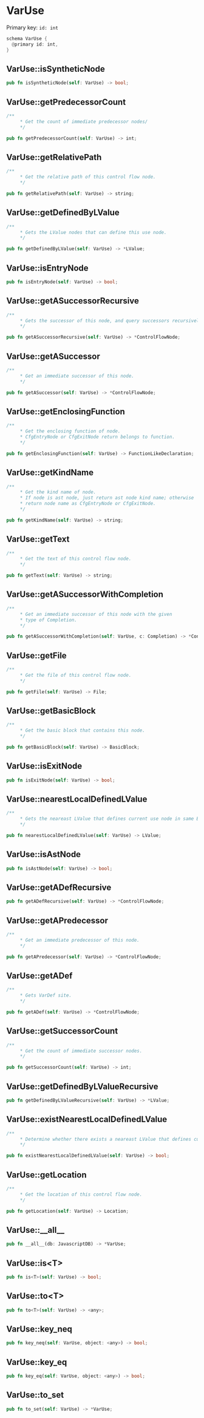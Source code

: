# VarUse

Primary key: `id: int`

```rust
schema VarUse {
  @primary id: int,
}
```
## VarUse::isSyntheticNode

```rust
pub fn isSyntheticNode(self: VarUse) -> bool;
```
## VarUse::getPredecessorCount

```rust
/**
     * Get the count of immediate predecessor nodes/
     */
```
```rust
pub fn getPredecessorCount(self: VarUse) -> int;
```
## VarUse::getRelativePath

```rust
/**
     * Get the relative path of this control flow node.
     */
```
```rust
pub fn getRelativePath(self: VarUse) -> string;
```
## VarUse::getDefinedByLValue

```rust
/**
     * Gets the LValue nodes that can define this use node.
     */
```
```rust
pub fn getDefinedByLValue(self: VarUse) -> *LValue;
```
## VarUse::isEntryNode

```rust
pub fn isEntryNode(self: VarUse) -> bool;
```
## VarUse::getASuccessorRecursive

```rust
/**
     * Gets the successor of this node, and query successors recursively
     */
```
```rust
pub fn getASuccessorRecursive(self: VarUse) -> *ControlFlowNode;
```
## VarUse::getASuccessor

```rust
/**
     * Get an immediate successor of this node.
     */
```
```rust
pub fn getASuccessor(self: VarUse) -> *ControlFlowNode;
```
## VarUse::getEnclosingFunction

```rust
/**
     * Get the enclosing function of node.
     * CfgEntryNode or CfgExitNode return belongs to function.
     */
```
```rust
pub fn getEnclosingFunction(self: VarUse) -> FunctionLikeDeclaration;
```
## VarUse::getKindName

```rust
/**
     * Get the kind name of node.
     * If node is ast node, just return ast node kind name; otherwise
     * return node name as CfgEntryNode or CfgExitNode.
     */
```
```rust
pub fn getKindName(self: VarUse) -> string;
```
## VarUse::getText

```rust
/**
     * Get the text of this control flow node.
     */
```
```rust
pub fn getText(self: VarUse) -> string;
```
## VarUse::getASuccessorWithCompletion

```rust
/**
     * Get an immediate successor of this node with the given
     * type of Completion.
     */
```
```rust
pub fn getASuccessorWithCompletion(self: VarUse, c: Completion) -> *ControlFlowNode;
```
## VarUse::getFile

```rust
/**
     * Get the file of this control flow node.
     */
```
```rust
pub fn getFile(self: VarUse) -> File;
```
## VarUse::getBasicBlock

```rust
/**
     * Get the basic block that contains this node.
     */
```
```rust
pub fn getBasicBlock(self: VarUse) -> BasicBlock;
```
## VarUse::isExitNode

```rust
pub fn isExitNode(self: VarUse) -> bool;
```
## VarUse::nearestLocalDefinedLValue

```rust
/**
     * Gets the neareast LValue that defines current use node in same BB.
     */
```
```rust
pub fn nearestLocalDefinedLValue(self: VarUse) -> LValue;
```
## VarUse::isAstNode

```rust
pub fn isAstNode(self: VarUse) -> bool;
```
## VarUse::getADefRecursive

```rust
pub fn getADefRecursive(self: VarUse) -> *ControlFlowNode;
```
## VarUse::getAPredecessor

```rust
/**
     * Get an immediate predecessor of this node.
     */
```
```rust
pub fn getAPredecessor(self: VarUse) -> *ControlFlowNode;
```
## VarUse::getADef

```rust
/**
     * Gets VarDef site.
     */
```
```rust
pub fn getADef(self: VarUse) -> *ControlFlowNode;
```
## VarUse::getSuccessorCount

```rust
/**
     * Get the count of immediate successor nodes.
     */
```
```rust
pub fn getSuccessorCount(self: VarUse) -> int;
```
## VarUse::getDefinedByLValueRecursive

```rust
pub fn getDefinedByLValueRecursive(self: VarUse) -> *LValue;
```
## VarUse::existNearestLocalDefinedLValue

```rust
/**
     * Determine whether there exists a neareast LValue that defines current use node in same BB.
     */
```
```rust
pub fn existNearestLocalDefinedLValue(self: VarUse) -> bool;
```
## VarUse::getLocation

```rust
/**
     * Get the location of this control flow node.
     */
```
```rust
pub fn getLocation(self: VarUse) -> Location;
```
## VarUse::\_\_all\_\_

```rust
pub fn __all__(db: JavascriptDB) -> *VarUse;
```
## VarUse::is\<T\>

```rust
pub fn is<T>(self: VarUse) -> bool;
```
## VarUse::to\<T\>

```rust
pub fn to<T>(self: VarUse) -> <any>;
```
## VarUse::key\_neq

```rust
pub fn key_neq(self: VarUse, object: <any>) -> bool;
```
## VarUse::key\_eq

```rust
pub fn key_eq(self: VarUse, object: <any>) -> bool;
```
## VarUse::to\_set

```rust
pub fn to_set(self: VarUse) -> *VarUse;
```
